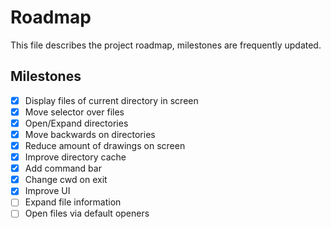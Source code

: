 # Roadmap
This file describes the project roadmap, milestones are frequently updated.
## Milestones
- [x] Display files of current directory in screen
- [x] Move selector over files
- [x] Open/Expand directories
- [x] Move backwards on directories
- [x] Reduce amount of drawings on screen
- [x] Improve directory cache
- [x] Add command bar
- [x] Change cwd on exit
- [x] Improve UI
- [ ] Expand file information
- [ ] Open files via default openers 
